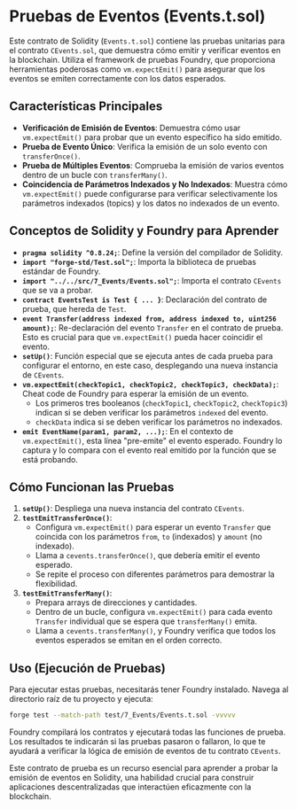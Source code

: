 # Pruebas de Eventos (Events.t.sol)

Este contrato de Solidity (`Events.t.sol`) contiene las pruebas unitarias para el contrato `CEvents.sol`, que demuestra cómo emitir y verificar eventos en la blockchain. Utiliza el framework de pruebas Foundry, que proporciona herramientas poderosas como `vm.expectEmit()` para asegurar que los eventos se emiten correctamente con los datos esperados.

## Características Principales

*   **Verificación de Emisión de Eventos**: Demuestra cómo usar `vm.expectEmit()` para probar que un evento específico ha sido emitido.
*   **Prueba de Evento Único**: Verifica la emisión de un solo evento con `transferOnce()`.
*   **Prueba de Múltiples Eventos**: Comprueba la emisión de varios eventos dentro de un bucle con `transferMany()`.
*   **Coincidencia de Parámetros Indexados y No Indexados**: Muestra cómo `vm.expectEmit()` puede configurarse para verificar selectivamente los parámetros indexados (topics) y los datos no indexados de un evento.

## Conceptos de Solidity y Foundry para Aprender

*   **`pragma solidity ^0.8.24;`**: Define la versión del compilador de Solidity.
*   **`import "forge-std/Test.sol";`**: Importa la biblioteca de pruebas estándar de Foundry.
*   **`import "../../src/7_Events/Events.sol";`**: Importa el contrato `CEvents` que se va a probar.
*   **`contract EventsTest is Test { ... }`**: Declaración del contrato de prueba, que hereda de `Test`.
*   **`event Transfer(address indexed from, address indexed to, uint256 amount);`**: Re-declaración del evento `Transfer` en el contrato de prueba. Esto es crucial para que `vm.expectEmit()` pueda hacer coincidir el evento.
*   **`setUp()`**: Función especial que se ejecuta antes de cada prueba para configurar el entorno, en este caso, desplegando una nueva instancia de `CEvents`.
*   **`vm.expectEmit(checkTopic1, checkTopic2, checkTopic3, checkData);`**: Cheat code de Foundry para esperar la emisión de un evento.
    *   Los primeros tres booleanos (`checkTopic1`, `checkTopic2`, `checkTopic3`) indican si se deben verificar los parámetros `indexed` del evento.
    *   `checkData` indica si se deben verificar los parámetros no indexados.
*   **`emit EventName(param1, param2, ...);`**: En el contexto de `vm.expectEmit()`, esta línea "pre-emite" el evento esperado. Foundry lo captura y lo compara con el evento real emitido por la función que se está probando.

## Cómo Funcionan las Pruebas

1.  **`setUp()`**: Despliega una nueva instancia del contrato `CEvents`.
2.  **`testEmitTransferOnce()`**:
    *   Configura `vm.expectEmit()` para esperar un evento `Transfer` que coincida con los parámetros `from`, `to` (indexados) y `amount` (no indexado).
    *   Llama a `cevents.transferOnce()`, que debería emitir el evento esperado.
    *   Se repite el proceso con diferentes parámetros para demostrar la flexibilidad.
3.  **`testEmitTransferMany()`**:
    *   Prepara arrays de direcciones y cantidades.
    *   Dentro de un bucle, configura `vm.expectEmit()` para cada evento `Transfer` individual que se espera que `transferMany()` emita.
    *   Llama a `cevents.transferMany()`, y Foundry verifica que todos los eventos esperados se emitan en el orden correcto.

## Uso (Ejecución de Pruebas)

Para ejecutar estas pruebas, necesitarás tener Foundry instalado. Navega al directorio raíz de tu proyecto y ejecuta:

```bash
forge test --match-path test/7_Events/Events.t.sol -vvvvv
```

Foundry compilará los contratos y ejecutará todas las funciones de prueba. Los resultados te indicarán si las pruebas pasaron o fallaron, lo que te ayudará a verificar la lógica de emisión de eventos de tu contrato `CEvents`.

Este contrato de prueba es un recurso esencial para aprender a probar la emisión de eventos en Solidity, una habilidad crucial para construir aplicaciones descentralizadas que interactúen eficazmente con la blockchain.
